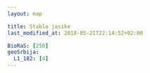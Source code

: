 ```yaml
---
layout: map

title: Stablo jasike
last_modified_at: 2018-05-21T22:14:52+02:00

BioRaS: [250]
geoSrbija:
  L1_182: [4]
---
```


